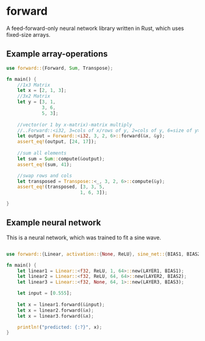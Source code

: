 # forward

A feed-forward-only neural network library written in Rust, which uses fixed-size arrays.

## Example array-operations

```rust
use forward::{Forward, Sum, Transpose};

fn main() {
    //1x3 Matrix 
    let x = [2, 1, 3];
    //3x2 Matrix
    let y = [3, 1,
             3, 6, 
             5, 3];
                    
    //vector(or 1 by x-matrix)-matrix multiply                
    //..Forward::<i32, 3=cols of x/rows of y, 2=cols of y, 6=size of y>..
    let output = Forward::<i32, 3, 2, 6>::forward(&x, &y);
    assert_eq!(output, [24, 17]);
    
    //sum all elements
    let sum = Sum::compute(&output);
    assert_eq!(sum, 41);

    //swap rows and cols
    let transposed = Transpose::<_, 3, 2, 6>::compute(&y);
    assert_eq!(transposed, [3, 3, 5,
                           1, 6, 3]);

}
```

## Example neural network

This is a neural network, which was trained to fit a sine wave.

```rust

use forward::{Linear, activation::{None, ReLU}, sine_net::{BIAS1, BIAS2, BIAS3, LAYER1, LAYER2, LAYER3}};

fn main() {
    let linear1 = Linear::<f32, ReLU, 1, 64>::new(LAYER1, BIAS1);
    let linear2 = Linear::<f32, ReLU, 64, 64>::new(LAYER2, BIAS2);
    let linear3 = Linear::<f32, None, 64, 1>::new(LAYER3, BIAS3);

    let input = [0.555];
    
    let x = linear1.forward(&input);
    let x = linear2.forward(&x);
    let x = linear3.forward(&x);

    println!("predicted: {:?}", x);
}

```
